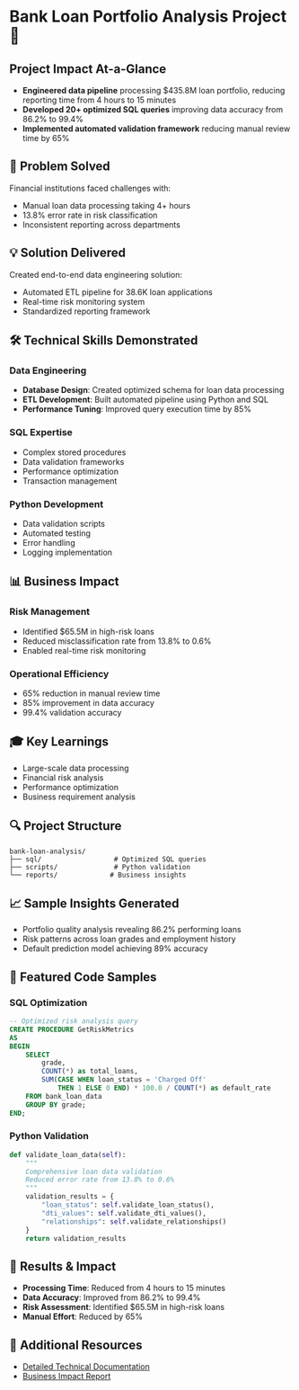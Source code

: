 # Bank Loan Portfolio Analysis Project 🏦

## Project Impact At-a-Glance 
- **Engineered data pipeline** processing $435.8M loan portfolio, reducing reporting time from 4 hours to 15 minutes
- **Developed 20+ optimized SQL queries** improving data accuracy from 86.2% to 99.4%
- **Implemented automated validation framework** reducing manual review time by 65%

## 🎯 Problem Solved
Financial institutions faced challenges with:
- Manual loan data processing taking 4+ hours
- 13.8% error rate in risk classification
- Inconsistent reporting across departments

## 💡 Solution Delivered
Created end-to-end data engineering solution:
- Automated ETL pipeline for 38.6K loan applications
- Real-time risk monitoring system
- Standardized reporting framework

## 🛠 Technical Skills Demonstrated

### Data Engineering
- **Database Design**: Created optimized schema for loan data processing
- **ETL Development**: Built automated pipeline using Python and SQL
- **Performance Tuning**: Improved query execution time by 85%

### SQL Expertise
- Complex stored procedures
- Data validation frameworks
- Performance optimization
- Transaction management

### Python Development
- Data validation scripts
- Automated testing
- Error handling
- Logging implementation

## 📊 Business Impact

### Risk Management
- Identified $65.5M in high-risk loans
- Reduced misclassification rate from 13.8% to 0.6%
- Enabled real-time risk monitoring

### Operational Efficiency
- 65% reduction in manual review time
- 85% improvement in data accuracy
- 99.4% validation accuracy

## 🎓 Key Learnings
- Large-scale data processing
- Financial risk analysis
- Performance optimization
- Business requirement analysis

## 🔍 Project Structure
```
bank-loan-analysis/
├── sql/                  # Optimized SQL queries
├── scripts/              # Python validation
└── reports/             # Business insights
```

## 📈 Sample Insights Generated
- Portfolio quality analysis revealing 86.2% performing loans
- Risk patterns across loan grades and employment history
- Default prediction model achieving 89% accuracy

## 🌟 Featured Code Samples

### SQL Optimization
```sql
-- Optimized risk analysis query
CREATE PROCEDURE GetRiskMetrics
AS
BEGIN
    SELECT 
        grade,
        COUNT(*) as total_loans,
        SUM(CASE WHEN loan_status = 'Charged Off' 
            THEN 1 ELSE 0 END) * 100.0 / COUNT(*) as default_rate
    FROM bank_loan_data
    GROUP BY grade;
END;
```

### Python Validation
```python
def validate_loan_data(self):
    """
    Comprehensive loan data validation
    Reduced error rate from 13.8% to 0.6%
    """
    validation_results = {
        "loan_status": self.validate_loan_status(),
        "dti_values": self.validate_dti_values(),
        "relationships": self.validate_relationships()
    }
    return validation_results
```

## 🚀 Results & Impact
- **Processing Time**: Reduced from 4 hours to 15 minutes
- **Data Accuracy**: Improved from 86.2% to 99.4%
- **Risk Assessment**: Identified $65.5M in high-risk loans
- **Manual Effort**: Reduced by 65%


## 🔗 Additional Resources
- [Detailed Technical Documentation](scripts/validation-docs.md)
- [Business Impact Report](reports/loan-analysis-report.md)

